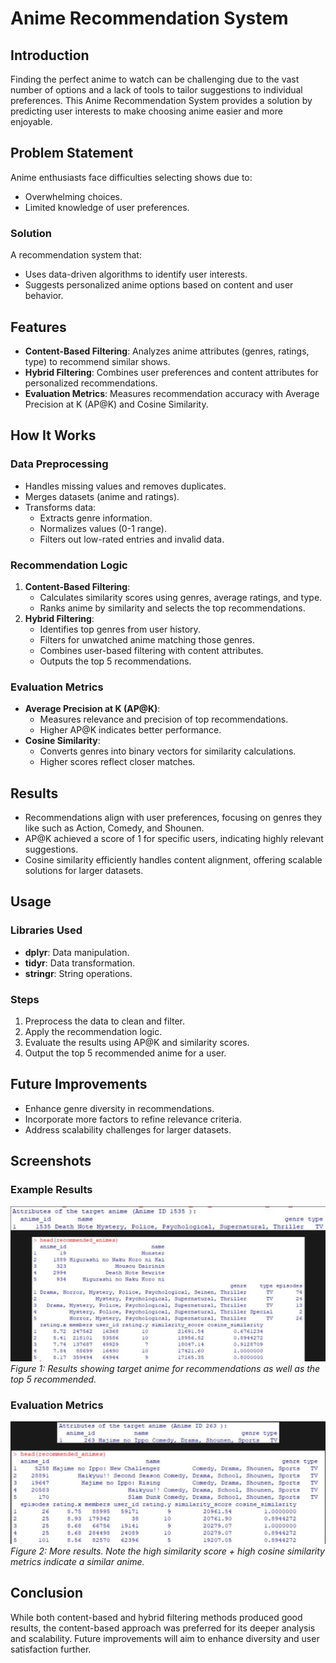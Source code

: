 # Anime Recommendation System

## Introduction
Finding the perfect anime to watch can be challenging due to the vast number of options and a lack of tools to tailor suggestions to individual preferences. This Anime Recommendation System provides a solution by predicting user interests to make choosing anime easier and more enjoyable.

## Problem Statement
Anime enthusiasts face difficulties selecting shows due to:
- Overwhelming choices.
- Limited knowledge of user preferences.

### Solution
A recommendation system that:
- Uses data-driven algorithms to identify user interests.
- Suggests personalized anime options based on content and user behavior.

## Features
- **Content-Based Filtering**: Analyzes anime attributes (genres, ratings, type) to recommend similar shows.
- **Hybrid Filtering**: Combines user preferences and content attributes for personalized recommendations.
- **Evaluation Metrics**: Measures recommendation accuracy with Average Precision at K (AP@K) and Cosine Similarity.

## How It Works
### Data Preprocessing
- Handles missing values and removes duplicates.
- Merges datasets (anime and ratings).
- Transforms data:
  - Extracts genre information.
  - Normalizes values (0-1 range).
  - Filters out low-rated entries and invalid data.

### Recommendation Logic
1. **Content-Based Filtering**:
   - Calculates similarity scores using genres, average ratings, and type.
   - Ranks anime by similarity and selects the top recommendations.
2. **Hybrid Filtering**:
   - Identifies top genres from user history.
   - Filters for unwatched anime matching those genres.
   - Combines user-based filtering with content attributes.
   - Outputs the top 5 recommendations.

### Evaluation Metrics
- **Average Precision at K (AP@K)**:
  - Measures relevance and precision of top recommendations.
  - Higher AP@K indicates better performance.
- **Cosine Similarity**:
  - Converts genres into binary vectors for similarity calculations.
  - Higher scores reflect closer matches.

## Results
- Recommendations align with user preferences, focusing on genres they like such as Action, Comedy, and Shounen.
- AP@K achieved a score of 1 for specific users, indicating highly relevant suggestions.
- Cosine similarity efficiently handles content alignment, offering scalable solutions for larger datasets.

## Usage
### Libraries Used
- **dplyr**: Data manipulation.
- **tidyr**: Data transformation.
- **stringr**: String operations.

### Steps
1. Preprocess the data to clean and filter.
2. Apply the recommendation logic.
3. Evaluate the results using AP@K and similarity scores.
4. Output the top 5 recommended anime for a user.

## Future Improvements
- Enhance genre diversity in recommendations.
- Incorporate more factors to refine relevance criteria.
- Address scalability challenges for larger datasets.

## Screenshots
### Example Results
![User Interaction Example](images/results.jpg)
*Figure 1: Results showing target anime for recommendations as well as the top 5 recommended.*

### Evaluation Metrics
![Evaluation Metrics](images/results2.jpg)
*Figure 2: More results. Note the high similarity score + high cosine similarity metrics indicate a similar anime.*

## Conclusion
While both content-based and hybrid filtering methods produced good results, the content-based approach was preferred for its deeper analysis and scalability. Future improvements will aim to enhance diversity and user satisfaction further.

 
